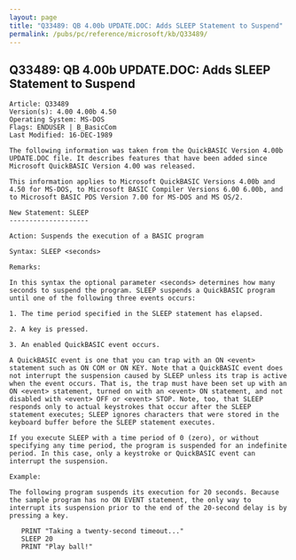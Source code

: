 ```yaml
---
layout: page
title: "Q33489: QB 4.00b UPDATE.DOC: Adds SLEEP Statement to Suspend"
permalink: /pubs/pc/reference/microsoft/kb/Q33489/
---
```


## Q33489: QB 4.00b UPDATE.DOC: Adds SLEEP Statement to Suspend

	Article: Q33489
	Version(s): 4.00 4.00b 4.50
	Operating System: MS-DOS
	Flags: ENDUSER | B_BasicCom
	Last Modified: 16-DEC-1989
	
	The following information was taken from the QuickBASIC Version 4.00b
	UPDATE.DOC file. It describes features that have been added since
	Microsoft QuickBASIC Version 4.00 was released.
	
	This information applies to Microsoft QuickBASIC Versions 4.00b and
	4.50 for MS-DOS, to Microsoft BASIC Compiler Versions 6.00 6.00b, and
	to Microsoft BASIC PDS Version 7.00 for MS-DOS and MS OS/2.
	
	New Statement: SLEEP
	--------------------
	
	Action: Suspends the execution of a BASIC program
	
	Syntax: SLEEP <seconds>
	
	Remarks:
	
	In this syntax the optional parameter <seconds> determines how many
	seconds to suspend the program. SLEEP suspends a QuickBASIC program
	until one of the following three events occurs:
	
	1. The time period specified in the SLEEP statement has elapsed.
	
	2. A key is pressed.
	
	3. An enabled QuickBASIC event occurs.
	
	A QuickBASIC event is one that you can trap with an ON <event>
	statement such as ON COM or ON KEY. Note that a QuickBASIC event does
	not interrupt the suspension caused by SLEEP unless its trap is active
	when the event occurs. That is, the trap must have been set up with an
	ON <event> statement, turned on with an <event> ON statement, and not
	disabled with <event> OFF or <event> STOP. Note, too, that SLEEP
	responds only to actual keystrokes that occur after the SLEEP
	statement executes; SLEEP ignores characters that were stored in the
	keyboard buffer before the SLEEP statement executes.
	
	If you execute SLEEP with a time period of 0 (zero), or without
	specifying any time period, the program is suspended for an indefinite
	period. In this case, only a keystroke or QuickBASIC event can
	interrupt the suspension.
	
	Example:
	
	The following program suspends its execution for 20 seconds. Because
	the sample program has no ON EVENT statement, the only way to
	interrupt its suspension prior to the end of the 20-second delay is by
	pressing a key.
	
	   PRINT "Taking a twenty-second timeout..."
	   SLEEP 20
	   PRINT "Play ball!"
